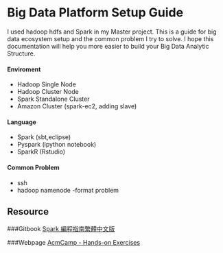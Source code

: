 # Big Data Platform Setup Guide
I used hadoop hdfs and Spark in my Master project. This is a guide for big data ecosystem setup and the common problem I try to solve. I hope this documentation will help you more easier to build your Big Data Analytic Structure.

#### Enviroment  
 - Hadoop Single Node
 - Hadoop Cluster Node
 - Spark Standalone Cluster
 - Amazon Cluster (spark-ec2, adding slave)   

#### Language  
 - Spark (sbt,eclipse)
 - Pyspark (ipython notebook)
 - SparkR (Rstudio)

#### Common Problem
 - ssh
 - hadoop namenode -format problem  
   
## Resource  
###Gitbook
[Spark 編程指南繁體中文版](https://taiwansparkusergroup.gitbooks.io/spark-programming-guide-zh-tw/content/)  
  
###Webpage
[AcmCamp - Hands-on Exercises](http://ampcamp.berkeley.edu/6/exercises/data-exploration-using-spark-sql.html)
